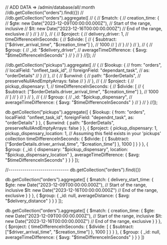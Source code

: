 //
ADD DATA => /admin/database/all/:month
//db.getCollection("orders").find({})
//
//db.getCollection("orders").aggregate([
//    {
//        $match: {
//            creation_time: {
//                $gte: new Date("2023-12-09T00:00:00.000Z"), // Start of the range, inclusive
//                $lt: new Date("2023-12-16T00:00:00.000Z")  // End of the range, exclusive
//            }
//        }
//    },
//    {
//        $project: {
//            delivery_driver: 1,
//            timeDifferenceInSeconds: {
//                $divide: [
//                    { $subtract: ["$driver_arrival_time", "$creation_time"] },
//                    1000
//                ]
//            }
//        }
//    },
//    {
//        $group: {
//            _id: "$delivery_driver",
//            averageTimeDifference: { $avg: "$timeDifferenceInSeconds" }
//        }
//    }
//]);
//



//db.getCollection("pickups").aggregate([
//    {
//        $lookup: {
//            from: "orders",
//            localField: "onfleet_task_id",
//            foreignField: "dependant_task",
//            as: "orderDetails"
//        }
//    },
//    {
//        $unwind: {
//            path: "$orderDetails",
//            preserveNullAndEmptyArrays: false
//        }
//    },
//    {
//        $project: {
//            pickup_dispensary: 1,
//            timeDifferenceInSeconds: {
//                $divide: [
//                    { $subtract: ["$orderDetails.driver_arrival_time", "$creation_time"] },
//                    1000
//                ]
//            }
//        }
//    },
//    {
//        $group: {
//            _id: "$pickup_dispensary",
//            averageTimeDifference: { $avg: "$timeDifferenceInSeconds" }
//        }
//    }
//]);


db.getCollection("pickups").aggregate([
    {
        $lookup: {
            from: "orders",
            localField: "onfleet_task_id",
            foreignField: "dependnt_task",
            as: "orderDetails"
        }
    },
    {
        $unwind: {
            path: "$orderDetails",
            preserveNullAndEmptyArrays: false
        }
    },
    {
        $project: {
            pickup_dispensary: 1,
            pickup_dispensary_location: 1, // Assuming this field exists in your 'pickups' collection
            timeDifferenceInSeconds: {
                $divide: [
                    { $subtract: ["$orderDetails.driver_arrival_time", "$creation_time"] },
                    1000
                ]
            }
        }
    },
    {
        $group: {
            _id: {
                dispensary: "$pickup_dispensary",
                location: "$pickup_dispensary_location"
            },
            averageTimeDifference: { $avg: "$timeDifferenceInSeconds" }
        }
    }
]);

//------------------------------
db.getCollection("orders").find({})


db.getCollection("orders").aggregate([
    {
        $match: {
            delivery_start_time: {
                $gte: new Date("2023-12-09T00:00:00.000Z"), // Start of the range, inclusive
                $lt: new Date("2023-12-16T00:00:00.000Z")  // End of the range, exclusive
            }
        }
    },
    {
        $group: {
            _id: null,
            averageDistance: { $avg: "$delivery_distance" }
        }
    }
]);

db.getCollection("orders").aggregate([
    {
        $match: {
            creation_time: {
                $gte: new Date("2023-12-09T00:00:00.000Z"), // Start of the range, inclusive
                $lt: new Date("2023-12-16T00:00:00.000Z")  // End of the range, exclusive
            }
        }
    },
    {
        $project: {
            timeDifferenceInSeconds: {
                $divide: [
                    { $subtract: ["$driver_arrival_time", "$creation_time"] },
                    1000
                ]
            }
        }
    },
    {
        $group: {
            _id: null,
            averageTimeDifference: { $avg: "$timeDifferenceInSeconds" }
        }
    }
    ])